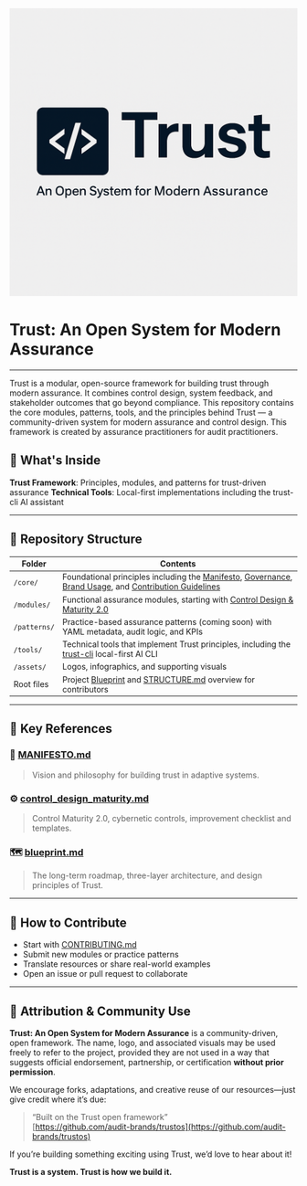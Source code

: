 ![Trust Logo](assets/trust_white_background_navy_text.png)

# Trust: An Open System for Modern Assurance

---

Trust is a modular, open-source framework for building trust through modern assurance. It combines control design, system feedback, and stakeholder outcomes that go beyond compliance. This repository contains the core modules, patterns, tools, and the principles behind Trust — a community-driven system for modern assurance and control design. This framework is created by assurance practitioners for audit practitioners.

## 🔧 What's Inside

**Trust Framework**: Principles, modules, and patterns for trust-driven assurance
**Technical Tools**: Local-first implementations including the trust-cli AI assistant

---

## 📐 Repository Structure

| Folder        | Contents |
|---------------|----------|
| `/core/`      | Foundational principles including the [Manifesto](core/MANIFESTO.md), [Governance](core/GOVERNANCE.md), [Brand Usage](core/BRAND_USAGE.md), and [Contribution Guidelines](core/CONTRIBUTING.md) |
| `/modules/`   | Functional assurance modules, starting with [Control Design & Maturity 2.0](modules/control_design_maturity/control_design_maturity.md) |
| `/patterns/`  | Practice-based assurance patterns (coming soon) with YAML metadata, audit logic, and KPIs |
| `/tools/`     | Technical tools that implement Trust principles, including the [trust-cli](tools/trust-cli/) local-first AI CLI |
| `/assets/`    | Logos, infographics, and supporting visuals |
| Root files    | Project [Blueprint](blueprint.md) and [STRUCTURE.md](STRUCTURE.md) overview for contributors |

---

## 📘 Key References

### 🧭 [MANIFESTO.md](core/MANIFESTO.md)
> Vision and philosophy for building trust in adaptive systems.

### ⚙️ [control_design_maturity.md](modules/control_design_maturity.md)
> Control Maturity 2.0, cybernetic controls, improvement checklist and templates.

### 🗺️ [blueprint.md](blueprint.md)
> The long-term roadmap, three-layer architecture, and design principles of Trust.

---

## 🚀 How to Contribute

- Start with [CONTRIBUTING.md](core/CONTRIBUTING.md)
- Submit new modules or practice patterns
- Translate resources or share real-world examples
- Open an issue or pull request to collaborate

---

## 🌱 Attribution & Community Use

**Trust: An Open System for Modern Assurance** is a community-driven, open framework. The name, logo, and associated visuals may be used freely to refer to the project, provided they are not used in a way that suggests official endorsement, partnership, or certification **without prior permission**.

We encourage forks, adaptations, and creative reuse of our resources—just give credit where it’s due:

> “Built on the Trust open framework”  
> [https://github.com/audit-brands/trustos](https://github.com/audit-brands/trustos)

If you’re building something exciting using Trust, we’d love to hear about it!

**Trust is a system. Trust is how we build it.**